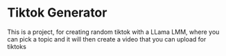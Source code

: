 # Tiktok Generator
This is a project, for creating random tiktok with a LLama LMM, where you can pick a topic and it will then create a video that you can upload for tiktoks
